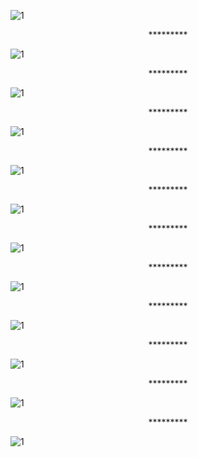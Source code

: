 
![1](https://raw.githubusercontent.com/tinalalaina/exercicephp/main/photo%20projet/1.PNG)
<center>*********</center>

![1](https://raw.githubusercontent.com/tinalalaina/exercicephp/main/photo%20projet/1a.PNG)
<center>*********</center>

![1](https://raw.githubusercontent.com/tinalalaina/exercicephp/main/photo%20projet/1b.PNG)
<center>*********</center>

![1](https://raw.githubusercontent.com/tinalalaina/exercicephp/main/photo%20projet/2.PNG)
<center>*********</center>

![1](https://raw.githubusercontent.com/tinalalaina/exercicephp/main/photo%20projet/3.PNG)
<center>*********</center>

![1](https://raw.githubusercontent.com/tinalalaina/exercicephp/main/photo%20projet/4.PNG)
<center>*********</center>

![1](https://raw.githubusercontent.com/tinalalaina/exercicephp/main/photo%20projet/5.PNG)
<center>*********</center>

![1](https://raw.githubusercontent.com/tinalalaina/exercicephp/main/photo%20projet/6.PNG)
<center>*********</center>

![1](https://raw.githubusercontent.com/tinalalaina/exercicephp/main/photo%20projet/7.PNG)
<center>*********</center>

![1](https://raw.githubusercontent.com/tinalalaina/exercicephp/main/photo%20projet/7b.PNG)
<center>*********</center>

![1](https://raw.githubusercontent.com/tinalalaina/exercicephp/main/photo%20projet/8.PNG)
<center>*********</center>

![1](https://raw.githubusercontent.com/tinalalaina/exercicephp/main/photo%20projet/9.PNG)

